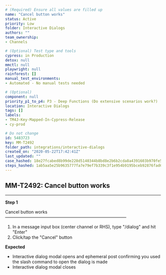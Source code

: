 ```yaml
---
# (Required) Ensure all values are filled up
name: "Cancel button works"
status: Active
priority: Low
folder: Interactive Dialogs
authors: ""
team_ownership: 
- Channels

# (Optional) Test type and tools
cypress: in Production
detox: null
mmctl: null
playwright: null
rainforest: []
manual_test_environments: 
- Automated - No manual tests needed

# (Optional)
component: null
priority_p1_to_p4: P3 - Deep Functions (Do extensive scenarios work?)
location: Interactive Dialogs
tags: []
labels: 
- TM4J-Key-Mapped-In-Cypress-Release
- cy-prod

# Do not change
id: 5483723
key: MM-T2492
folder_path: integrations/interactive-dialogs
created_on: "2020-05-22T17:42:41Z"
last_updated: ""
case_hashed: 18e27fcabed8b99de228d5140344b8bd8e2b6b2cda8a4391603b970fe55a94c2f0d460f264694f8cf8e104722ae39af7
steps_hashed: 1ab5aa5e25b9635777fa7e79ef7b339c3f1e954b9195bceb92876fad6200e434da28efa37e5a5bfd83c707a1fddee90a
---
```


## MM-T2492: Cancel button works

---

**Step 1**

Cancel button works\
————————————————————————————

1. In a message input box (center channel or RHS), type "/dialog" and hit "Enter"
2. Click/tap the "Cancel" button

**Expected**

- Interactive dialog modal opens and ephemeral post confirming you used the slash command to open the dialog is made
- Interactive dialog modal closes
